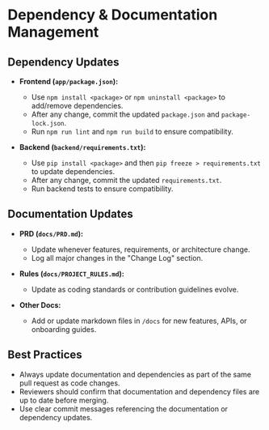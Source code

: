 # Dependency & Documentation Management

## Dependency Updates

- **Frontend (`app/package.json`):**
  - Use `npm install <package>` or `npm uninstall <package>` to add/remove dependencies.
  - After any change, commit the updated `package.json` and `package-lock.json`.
  - Run `npm run lint` and `npm run build` to ensure compatibility.

- **Backend (`backend/requirements.txt`):**
  - Use `pip install <package>` and then `pip freeze > requirements.txt` to update dependencies.
  - After any change, commit the updated `requirements.txt`.
  - Run backend tests to ensure compatibility.

## Documentation Updates

- **PRD (`docs/PRD.md`):**
  - Update whenever features, requirements, or architecture change.
  - Log all major changes in the "Change Log" section.

- **Rules (`docs/PROJECT_RULES.md`):**
  - Update as coding standards or contribution guidelines evolve.

- **Other Docs:**
  - Add or update markdown files in `/docs` for new features, APIs, or onboarding guides.

## Best Practices

- Always update documentation and dependencies as part of the same pull request as code changes.
- Reviewers should confirm that documentation and dependency files are up to date before merging.
- Use clear commit messages referencing the documentation or dependency updates.
